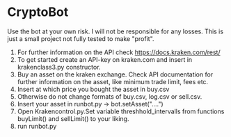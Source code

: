 # CryptoBot

Use the bot at your own risk. I will not be responsible for any losses. This is just a small project not fully tested to make "profit".

1. For further information on the API check https://docs.kraken.com/rest/
2. To get started create an API-key on kraken.com and insert in krakenclass3.py constructor.
3. Buy an asset on the kraken exchange. Check API documentation for further information on the asset, like minimum trade limit, fees etc.
4. Insert at which price you bought the asset in buy.csv
5. Otherwise do not change formats of buy.csv, log.csv or sell.csv. 
6. Insert your asset in runbot.py -> bot.setAsset("....")
7. Open Krakencontrol.py.Set variable threshhold_intervalls from functions buyLimit() and sellLimit() to your liking.
8. run runbot.py

